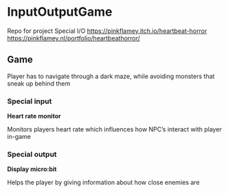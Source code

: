 # InputOutputGame
Repo for project Special I/O
https://pinkflamey.itch.io/heartbeat-horror
https://pinkflamey.nl/portfolio/heartbeathorror/

## Game

Player has to navigate through a dark maze, while avoiding monsters that sneak up behind them

### Special input

**Heart rate monitor**

Monitors players heart rate which influences how NPC’s interact with player in-game

### Special output

**Display micro:bit**

Helps the player by giving information about how close enemies are

